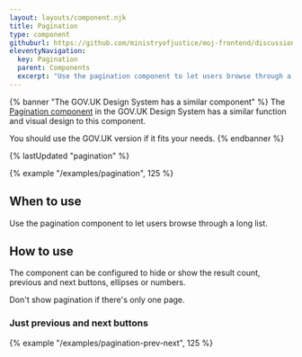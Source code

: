 ```yaml
---
layout: layouts/component.njk
title: Pagination
type: component
githuburl: https://github.com/ministryofjustice/moj-frontend/discussions/708
eleventyNavigation:
  key: Pagination
  parent: Components
  excerpt: "Use the pagination component to let users browse through a long list."
---
```


{% banner "The GOV.UK Design System has a similar component" %}
The [Pagination component](https://design-system.service.gov.uk/components/pagination/) in the GOV.UK Design System has a similar function and visual design to this component.

You should use the GOV.UK version if it fits your needs.
{% endbanner %}

{% lastUpdated "pagination" %}

{% example "/examples/pagination", 125 %}

## When to use

Use the pagination component to let users browse through a long list.

## How to use

The component can be configured to hide or show the result count, previous and next buttons, ellipses or numbers.

Don't show pagination if there's only one page.

### Just previous and next buttons

{% example "/examples/pagination-prev-next", 125 %}
